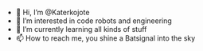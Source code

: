 - 👋 Hi, I’m @Katerkojote
- 👀 I’m interested in code robots and engineering
- 🌱 I’m currently learning all kinds of stuff
- 📫 How to reach me, you shine a Batsignal into the sky

<!---
Katerkojote/Katerkojote is a ✨ special ✨ repository because its `README.md` (this file) appears on your GitHub profile.
You can click the Preview link to take a look at your changes.
--->
